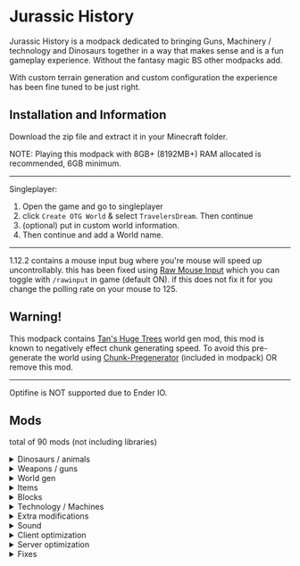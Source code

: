 # Jurassic History

Jurassic History is a modpack dedicated to bringing Guns, Machinery / technology and Dinosaurs together in a way that makes sense and is a fun gameplay experience.
Without the fantasy magic BS other modpacks add.

With custom terrain generation and custom configuration the experience has been fine tuned to be just right.

## Installation and Information

Download the zip file and extract it in your Minecraft folder.

NOTE: Playing this modpack with 8GB+ (8192MB+) RAM allocated is recommended, 6GB minimum.

---

Singleplayer:

1. Open the game and go to singleplayer
2. click `Create OTG World` & select `TravelersDream`. Then continue
3. (optional) put in custom world information.
4. Then continue and add a World name.

---

1.12.2 contains a mouse input bug where you're mouse will speed up uncontrollably.
this has been fixed using [Raw Mouse Input](https://www.curseforge.com/minecraft/mc-mods/raw-input-1-12-2) which you can toggle with `/rawinput` in game (default ON).
if this does not fix it for you change the polling rate on your mouse to 125.


## Warning!

This modpack contains [Tan's Huge Trees](https://www.curseforge.com/minecraft/mc-mods/tan-huge-trees) world gen mod, this mod is known to negatively effect chunk generating speed.
To avoid this pre-generate the world using [Chunk-Pregenerator](https://www.curseforge.com/minecraft/mc-mods/chunkpregenerator) (included in modpack) OR remove this mod.

---

Optifine is NOT supported due to Ender IO.

## Mods

total of 90 mods (not including libraries)

<details>
<summary>Dinosaurs / animals</summary>
<ul>
    <li>Jurassic World Reborn Mod</li>
    <li>Zoo & Wild Animals Rebuilt : ZAWA</li>
    <li>Prehistoric Nature</li>
</ul>
</details>

<details>
<summary>Weapons / guns</summary>
<ul>
    <li>Modern Warfare Cubed</li>
</ul>
</details>

<details>
<summary>World gen</summary>
<ul>
    <li>Tan's Huge Trees</li>
    <li>YUNG's Better Caves</li>
    <li>Save My Stronghold!</li>
    <li>Open Terrain Generator (OTG)</li>
    <li style="margin-left: 20px;">Traveler's Dream v1.5 - (Due to the mod not being designed to be compatible with Tan's Huge Trees, trees may or may not generate at an odd location)</li>
</ul>
</details>

<details>
<summary>Items</summary>
<ul>
    <li>Iron Backpacks</li>
    <li>Open Glider</li>
    <li>Better Builder's Wands</li>
</ul>
</details>

<details>
<summary>Blocks</summary>
<ul>
    <li>Water Strainer</li>
    <li>Ender Storage 1.8.+</li>
    <li>Comforts</li>
    <li>Crafting Station</li>
    <li>MrCrayfish's Furniture Mod</li>
    <li>Storage Drawers</li>
    <li>Simply Light</li>
    <li>QuantumStorage</li>
    <li>Extra Utilities</li>
    <li>Iron Chests</li>
    <li>Snad</li>
    <li>Macaw's Bridges</li>
    <li>Macaw's Doors</li>
    <li>Macaw's Fences and Walls</li>
</ul>
</details>

<details>
<summary>Technology / Machines</summary>
<ul>
    <li>Extreme Reactors</li>
    <li style="margin-left: 20px;">Just Enough Reactors</li>
    <li style="margin-left: 20px;">Extreme Reactors Name Fix</li>
    <li>QuantumFlux</li>
    <li>Thermal Foundation</li>
    <li>Thermal Expansion</li>
    <li>Thermal Dynamics</li>
    <li>Thermal Cultivation</li>
    <li>Applied Energistics 2</li>
    <li style="margin-left: 20px;">AE Additions - ExtraCells2 Fork</li>
    <li>Refined Storage</li>
    <li style="margin-left: 20px;">Reborn Storage</li>
    <li style="margin-left: 20px;">Refined Storage Addons</li>
    <li style="margin-left: 20px;">More Refined Storage</li>
    <li>Ender IO</li>
    <li>Solar Flux Reborn</li>
    <li>Flux Networks</li>
    <li>Mob Grinding Utils</li>
    <li>Chunk Loaders</li>
</ul>
</details>

<details>
<summary>Extra modifications</summary>
<ul>
    <li>Just Enough Items (JEI)</li>
    <li style="margin-left: 20px;">JEI Integration</li>
    <li>Just Enough Resources (JER)</li>
    <li>Project Intelligence</li>
    <li>AppleSkin</li>
    <li>Inventory Tweaks [1.12 only]</li>
    <li>Better Third Person</li>
    <li>Blur</li>
    <li>Enchantment Descriptions</li>
    <li>Jade 🔍</li>
    <li>Ore Excavation</li>
    <li>Corpse</li>
    <li>Xaero's Minimap</li>
    <li>Xaero's World Map</li>
</ul>
</details>

<details>
<summary>Sound</summary>
<ul>
    <li>Simple Voice Chat</li>
    <li>AmbientSounds 5</li>
</ul>
</details>

<details>
<summary>Client optimization</summary>
<ul>
    <li>Entity Culling</li>
    <li>Particle Culling</li>
    <li>FPS Reducer</li>
    <li>Foam​Fix</li>
    <li>Better Biome Blend</li>
    <li>Nothirium</li>
    <li>燐/Hesperus</li>
</ul>
</details>

<details>
<summary>Server optimization</summary>
<ul>
    <li>FastWorkbench</li>
    <li>FastFurnace</li>
    <li>Clumps</li>
    <li>Performant</li>
    <li>Chunk-Pregenerator</li>
    <li>AI Improvements</li>
    <li>BetterFps</li>
    <li>CensoredASM</li>
</ul>
</details>

<details>
<summary>Fixes</summary>
<ul>
    <li>AttributeFix</li>
    <li>JustEnoughIDs</li>
    <li>Yet Another Recipe Conflict Fixer (YARCF)</li>
    <li>Better Placement</li>
    <li>XP From Harvest</li>
    <li>No Mob Spawning on Trees</li>
    <li>ContainerFix</li>
    <li>AntiGhost</li>
    <li>Raw Mouse Input</li>
</ul>
</details>
